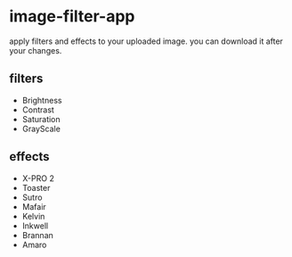 # image-filter-app

apply filters and effects to your uploaded image. you can download it after your changes.

## filters
- Brightness
- Contrast
- Saturation
- GrayScale

## effects
- X-PRO 2
- Toaster
- Sutro
- Mafair
- Kelvin
- Inkwell
- Brannan
- Amaro
